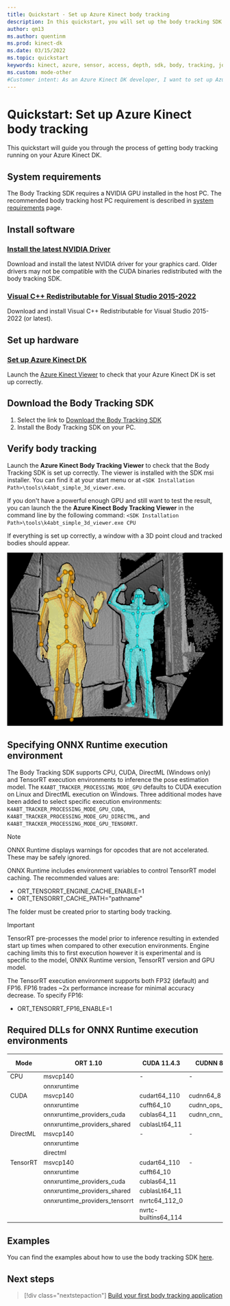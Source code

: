 ```yaml
---
title: Quickstart - Set up Azure Kinect body tracking
description: In this quickstart, you will set up the body tracking SDK for Azure Kinect.
author: qm13
ms.author: quentinm
ms.prod: kinect-dk
ms.date: 03/15/2022
ms.topic: quickstart
keywords: kinect, azure, sensor, access, depth, sdk, body, tracking, joint, setup, onnx, directml, cuda, trt, nvidia
ms.custom: mode-other
#Customer intent: As an Azure Kinect DK developer, I want to set up Azure Kinect body tracking.
---
```


# Quickstart: Set up Azure Kinect body tracking

This quickstart will guide you through the process of getting body tracking running on your Azure Kinect DK.

## System requirements

The Body Tracking SDK requires a NVIDIA GPU installed in the host PC. The recommended body tracking host PC requirement is described in [system requirements](system-requirements.md) page.

## Install software

### [Install the latest NVIDIA Driver](https://www.nvidia.com/Download/index.aspx?lang=en-us)

Download and install the latest NVIDIA driver for your graphics card. Older drivers may not be compatible with the CUDA binaries redistributed with the body tracking SDK.

### [Visual C++ Redistributable for Visual Studio 2015-2022](https://docs.microsoft.com/en-us/cpp/windows/latest-supported-vc-redist?view=msvc-170)

Download and install Visual C++ Redistributable for Visual Studio 2015-2022 (or latest). 

## Set up hardware

### [Set up Azure Kinect DK](set-up-azure-kinect-dk.md)

Launch the [Azure Kinect Viewer](azure-kinect-viewer.md) to check that your Azure Kinect DK is set up correctly.

## Download the Body Tracking SDK
 
1. Select the link to [Download the Body Tracking SDK](body-sdk-download.md)
2. Install the Body Tracking SDK on your PC.

## Verify body tracking

Launch the **Azure Kinect Body Tracking Viewer** to check that the Body Tracking SDK is set up correctly. The viewer is installed with the SDK msi installer. You can find it at your start menu or at `<SDK Installation Path>\tools\k4abt_simple_3d_viewer.exe`.

If you don't have a powerful enough GPU and still want to test the result, you can launch the the **Azure Kinect Body Tracking Viewer** in the command line by the following command: `<SDK Installation Path>\tools\k4abt_simple_3d_viewer.exe CPU`

If everything is set up correctly, a window with a 3D point cloud and tracked bodies should appear.


![Body Tracking 3D Viewer](./media/quickstarts/samples-simple3dviewer.png)

## Specifying ONNX Runtime execution environment

The Body Tracking SDK supports CPU, CUDA, DirectML (Windows only) and TensorRT execution environments to inference the pose estimation model. The `K4ABT_TRACKER_PROCESSING_MODE_GPU` defaults to CUDA execution on Linux and DirectML execution on Windows. Three additional modes have been added to select specific execution environments: `K4ABT_TRACKER_PROCESSING_MODE_GPU_CUDA`, `K4ABT_TRACKER_PROCESSING_MODE_GPU_DIRECTML`, and `K4ABT_TRACKER_PROCESSING_MODE_GPU_TENSORRT`.

> [!NOTE]  
> ONNX Runtime displays warnings for opcodes that are not accelerated. These may be safely ignored.

ONNX Runtime includes environment variables to control TensorRT model caching. The recommended values are:
- ORT_TENSORRT_ENGINE_CACHE_ENABLE=1 
- ORT_TENSORRT_CACHE_PATH="pathname"

The folder must be created prior to starting body tracking.

> [!IMPORTANT]  
> TensorRT pre-processes the model prior to inference resulting in extended start up times when compared to other execution environments. Engine caching limits this to first execution however it is experimental and is specific to the model, ONNX Runtime version, TensorRT version and GPU model.

The TensorRT execution environment supports both FP32 (default) and FP16. FP16 trades ~2x performance increase for minimal accuracy decrease. To specify FP16:
- ORT_TENSORRT_FP16_ENABLE=1

## Required DLLs for ONNX Runtime execution environments

|Mode      | ORT 1.10                       | CUDA 11.4.3          | CUDNN 8.2.2.26      | TensorRT 8.0.3.4 |
|----------|--------------------------------|----------------------|---------------------|------------------|
| CPU      | msvcp140                       | -                    | -                   | -                |
|          | onnxruntime                    |                      |                     |                  |
| CUDA     | msvcp140                       | cudart64_110         | cudnn64_8           | -                |
|          | onnxruntime                    | cufft64_10           | cudnn_ops_infer64_8 |                  |
|          | onnxruntime_providers_cuda     | cublas64_11          | cudnn_cnn_infer64_8 |                  |
|          | onnxruntime_providers_shared   | cublasLt64_11        |                     |                  |
| DirectML | msvcp140                       | -                    | -                   | -                |
|          | onnxruntime                    |                      |                     |                  |
|          | directml                       |                      |                     |                  |
| TensorRT | msvcp140                       | cudart64_110         | -                   | nvinfer          |
|          | onnxruntime                    | cufft64_10           |                     | nvinfer_plugin   |
|          | onnxruntime_providers_cuda     | cublas64_11          |                     |                  |
|          | onnxruntime_providers_shared   | cublasLt64_11        |                     |                  |
|          | onnxruntime_providers_tensorrt | nvrtc64_112_0        |                     |                  |
|          |                                | nvrtc-builtins64_114 |                     |                  |

## Examples

You can find the examples about how to use the body tracking SDK [here](https://github.com/microsoft/Azure-Kinect-Samples/tree/master/body-tracking-samples).

## Next steps

> [!div class="nextstepaction"]
>[Build your first body tracking application](build-first-body-app.md)

